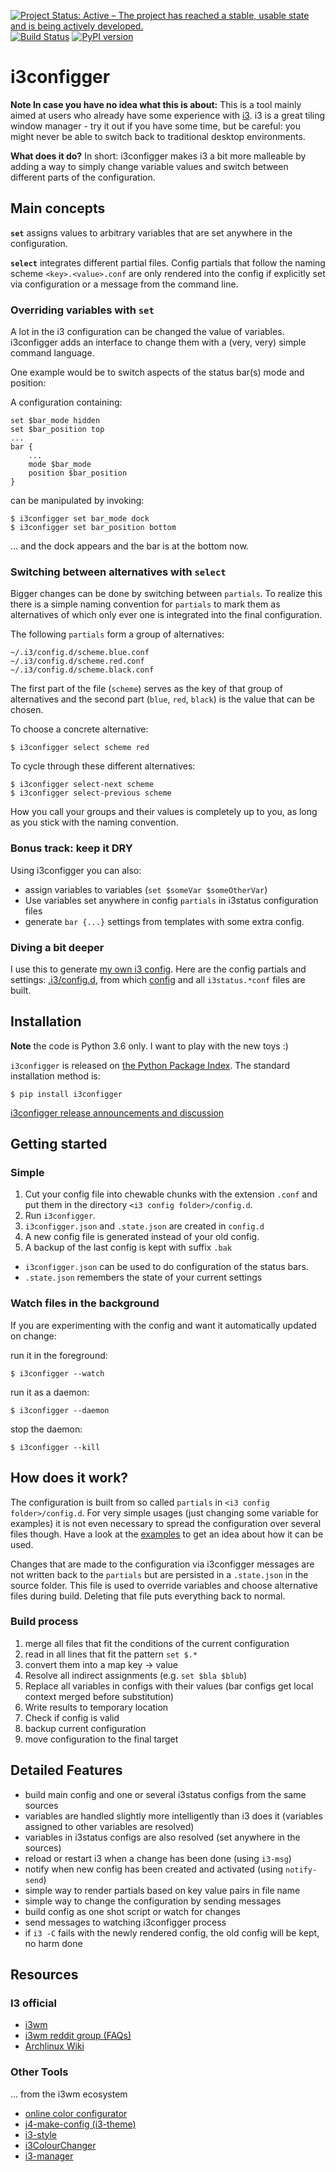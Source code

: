 [![Project Status: Active – The project has reached a stable, usable state and is being actively developed.](http://www.repostatus.org/badges/latest/active.svg)](http://www.repostatus.org/#active)
 [![Build Status](https://travis-ci.org/obestwalter/i3configger.svg?branch=master)](https://travis-ci.org/obestwalter/i3configger) [![PyPI version](https://badge.fury.io/py/i3configger.svg)](https://badge.fury.io/py/i3configger)

# i3configger

**Note In case you have no idea what this is about:** This is a tool mainly aimed at users who already have some experience with [i3](https://i3wm.org). i3 is a great tiling window manager - try it out if you have some time, but be careful: you might never be able to switch back to traditional desktop environments.

**What does it do?** In short: i3configger makes i3 a bit more malleable by adding a way to simply change variable values and switch between different parts of the configuration.

## Main concepts

**`set`** assigns values to arbitrary variables that are set anywhere in the configuration.

**`select`** integrates different partial files. Config partials that follow the naming scheme `<key>.<value>.conf` are only rendered into the config if explicitly set via configuration or a message from the command line.

### Overriding variables with `set`

A lot in the i3 configuration can be changed the value of variables. i3configger adds an interface to change them with a (very, very) simple command language.

One example would be to switch aspects of the status bar(s) mode and position:

A configuration containing:

```text
set $bar_mode hidden
set $bar_position top
...
bar {
    ...
    mode $bar_mode
    position $bar_position
}
```

can be manipulated by invoking:

```text
$ i3configger set bar_mode dock
$ i3configger set bar_position bottom
```

... and the dock appears and the bar is at the bottom now.

### Switching between alternatives with `select`

Bigger changes can be done by switching between `partials`. To realize this there is a simple naming convention for `partials` to mark them as alternatives of which only ever one is integrated into the final configuration.

The following `partials` form a group of alternatives:

    ~/.i3/config.d/scheme.blue.conf
    ~/.i3/config.d/scheme.red.conf
    ~/.i3/config.d/scheme.black.conf

The first part of the file (`scheme`) serves as the key of that group of alternatives and the second part (`blue`, `red`, `black`) is the value that can be chosen.

To choose a concrete alternative:

```text
$ i3configger select scheme red
```

To cycle through these different alternatives:

```text
$ i3configger select-next scheme
$ i3configger select-previous scheme
```

How you call your groups and their values is completely up to you, as long as you stick with the naming convention.

### Bonus track: keep it DRY

Using i3configger you can also:

* assign variables to variables (`set $someVar $someOtherVar`)
* Use variables set anywhere in config `partials` in i3status configuration files
* generate `bar {...}` settings from templates with some extra config.

### Diving a bit deeper

I use this to generate [my own i3 config](https://github.com/obestwalter/i3config). Here are the config partials and settings: [.i3/config.d](https://github.com/obestwalter/i3config/tree/master/config.d), from which [config](https://github.com/obestwalter/i3config/tree/master/config) and all `i3status.*conf` files are built.

## Installation

**Note** the code is Python 3.6 only. I want to play with the new toys :)

`i3configger` is released on [the Python Package Index](https://pypi.org/project/i3configger/). The standard installation method is:

    $ pip install i3configger

[i3configger release announcements and discussion](https://www.reddit.com/r/i3wm/comments/6exzgs/meet_i3configger/)

## Getting started

### Simple

1. Cut your config file into chewable chunks with the extension `.conf` and put them in the directory `<i3 config folder>/config.d`.
2. Run `i3configger`.
3. `i3configger.json` and `.state.json` are created in `config.d`
4. A new config file is generated instead of your old config.
5. A backup of the last config is kept with suffix `.bak`

* `i3configger.json` can be used to do configuration of the status bars.
* `.state.json` remembers the state of your current settings

### Watch files in the background

If you are experimenting with the config and want it automatically updated on change:

run it in the foreground:

    $ i3configger --watch

run it as a daemon:

    $ i3configger --daemon

stop the daemon:

    $ i3configger --kill

## How does it work?

The configuration is built from so called `partials` in `<i3 config folder>/config.d`. For very simple usages (just changing some variable for examples) it is not even necessary to spread the configuration over several files though. Have a look at the [examples](examples/README.md) to get an idea about how it can be used.

Changes that are made to the configuration via i3configger messages are not written back to the `partials` but are persisted in a `.state.json` in the source folder. This file is used to override variables and choose alternative files during build. Deleting that file puts everything back to normal.

### Build process

1. merge all files that fit the conditions of the current configuration
2. read in all lines that fit the pattern `set $.*`
3. convert them into a map key -> value
4. Resolve all indirect assignments (e.g. `set $bla $blub`)
5. Replace all variables in configs with their values (bar configs get local context merged before substitution)
6. Write results to temporary location
7. Check if config is valid
8. backup current configuration
9. move configuration to the final target

##  Detailed Features

* build main config and one or several i3status configs from the same sources
* variables are handled slightly more intelligently than i3 does it (variables assigned to other variables are resolved)
* variables in i3status configs are also resolved (set anywhere in the sources)
* reload or restart i3 when a change has been done (using `i3-msg`)
* notify when new config has been created and activated (using `notify-send`)
* simple way to render partials based on key value pairs in file name
* simple way to change the configuration by sending messages
* build config as one shot script or watch for changes
* send messages to watching i3configger process
* if `i3 -C` fails with the newly rendered config, the old config will be kept, no harm done

## Resources

### I3 official

* [i3wm](https://i3wm.org/)
* [i3wm reddit group (FAQs)](https://www.reddit.com/r/i3wm/)
* [Archlinux Wiki](https://wiki.archlinux.org/index.php/I3)

### Other Tools

... from the i3wm ecosystem

* [online color configurator](https://thomashunter.name/i3-configurator/)
* [j4-make-config (i3-theme)](https://github.com/okraits/j4-make-config)
* [i3-style](https://github.com/acrisci/i3-style)
* [i3ColourChanger](https://github.com/PMunch/i3ColourChanger)
* [i3-manager](https://github.com/erayaydin/i3-manager)
